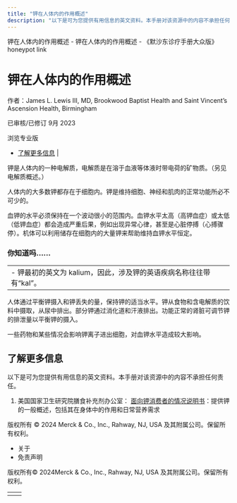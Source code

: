 ```yaml
---
title: "钾在人体内的作用概述"
description: "以下是可为您提供有用信息的英文资料。本手册对该资源中的内容不承担任何责任。"
---
```


﻿钾在人体内的作用概述 \- 钾在人体内的作用概述 \- 《默沙东诊疗手册大众版》 honeypot link

# 钾在人体内的作用概述

作者：James L. Lewis III, MD, Brookwood Baptist Health and Saint Vincent’s Ascension
Health, Birmingham

已审核/已修订 9月 2023

浏览专业版

- [了解更多信息](#了解更多信息_v84054383_zh) \|

钾是人体内的一种电解质，电解质是在溶于血液等体液时带电荷的矿物质。（另见电解质概述。）

人体内的大多数钾都存在于细胞内。钾是维持细胞、神经和肌肉的正常功能所必不可少的。

血钾的水平必须保持在一个波动很小的范围内。血钾水平太高（高钾血症）或太低（低钾血症）都会造成严重后果，例如出现异常心律，甚至是心脏停搏（心搏骤停）。机体可以利用储存在细胞内的大量钾来帮助维持血钾水平恒定。

### 你知道吗……

|     |
| --- |
| - 钾最初的英文为 kalium，因此，涉及钾的英语疾病名称往往带有“kal”。 |

人体通过平衡钾摄入和钾丢失的量，保持钾的适当水平。钾从食物和含电解质的饮料中摄取，从尿中排出。部分钾通过消化道和汗液排出。功能正常的肾脏可调节钾的排泄量以平衡钾的摄入。

一些药物和某些情况会影响钾离子进出细胞，对血钾水平造成较大影响。

## 了解更多信息

以下是可为您提供有用信息的英文资料。本手册对该资源中的内容不承担任何责任。

1. 美国国家卫生研究院膳食补充剂办公室： [面向钾消费者的情况说明书](https://ods.od.nih.gov/factsheets/Potassium-Consumer/)：提供钾的一般概述，包括其在身体中的作用和日常营养需求




版权所有 © 2024
Merck & Co., Inc., Rahway, NJ, USA 及其附属公司。保留所有权利。

- 关于
- 免责声明

版权所有© 2024Merck & Co., Inc., Rahway, NJ, USA 及其附属公司。保留所有权利。

|     |     |
| --- | --- |
|  |  |